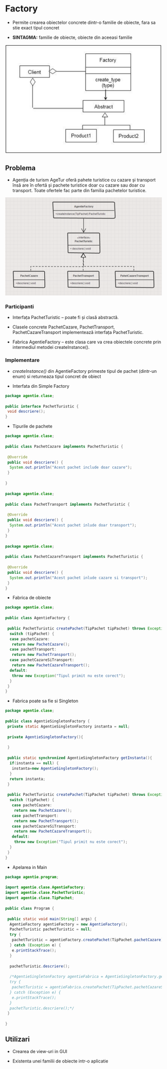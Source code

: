 # Factory

- Permite crearea obiectelor concrete dintr-o familie de obiecte, fara sa stie exact tipul concret

- **SINTAGMA:** familie de obiecte, obiecte din aceeasi familie

![Simple Factory](../img/Simple%20Factory.png)

## Problema

- Agenția de turism AgeTur oferă pahete turistice cu cazare și transport însă are în ofertă și pachete turistice doar cu cazare sau doar cu transport. Toate ofertele fac parte din familia pachetelor turistice.

![Simple Factory AgeTur](../img/SimpleFactoryAgeTur.png)

### Participanti

- Interfața PachetTuristic – poate fi și clasă abstractă.

- Clasele concrete PachetCazare, PachetTransport, PachetCazareTransport implementează interfața PachetTuristic.

- Fabrica AgentieFactory – este clasa care va crea obiectele concrete prin intermediul metodei createInstance().

### Implementare

- *createInstance()* din AgentieFactory primeste tipul de pachet (dintr-un enum) si returneaza tipul concret de obiect

- Interfata din Simple Factory

```java
package agentie.clase;

public interface PachetTuristic {
 void descriere();
}
```

- Tipurile de pachete

```java
package agentie.clase;

public class PachetCazare implements PachetTuristic {

 @Override
 public void descriere() {
  System.out.println("Acest pachet include doar cazare");
 }

}

package agentie.clase;

public class PachetTransport implements PachetTuristic {

 @Override
 public void descriere() {
  System.out.println("Acest pachet inlude doar transport");
 }
}

package agentie.clase;

public class PachetCazareTransport implements PachetTuristic {

 @Override
 public void descriere() {
  System.out.println("Acest pachet inlude cazare si transport");
 }
}
```

- Fabrica de obiecte

```java
package agentie.clase;

public class AgentieFactory {
 
 public PachetTuristic createPachet(TipPachet tipPachet) throws Exception {
  switch (tipPachet) {
  case pachetCazare:
   return new PachetCazare();
  case pachetTransport:
   return new PachetTransport();
  case pachetCazareSiTransport:
   return new PachetCazareTransport();
  default:
   throw new Exception("Tipul primit nu este corect");
  }
 }
}
```

- Fabrica poate sa fie si Singleton

```java
package agentie.clase;

public class AgentieSingletonFactory {
 private static AgentieSingletonFactory instanta = null;
 
 private AgentieSingletonFactory(){
  
 }
 
 public static synchronized AgentieSingletonFactory getInstanta(){
  if(instanta == null) {
   instanta=new AgentieSingletonFactory();
  }
  return instanta;
 }
 
 public PachetTuristic createPachet(TipPachet tipPachet) throws Exception {
  switch (tipPachet) {
   case pachetCazare:
    return new PachetCazare();
   case pachetTransport:
    return new PachetTransport();
   case pachetCazareSiTransport:
    return new PachetCazareTransport();
   default:
    throw new Exception("Tipul primit nu este corect");
  }
 }
}
```

- Apelarea in Main

```java
package agentie.program;

import agentie.clase.AgentieFactory;
import agentie.clase.PachetTuristic;
import agentie.clase.TipPachet;

public class Program {

 public static void main(String[] args) {
  AgentieFactory agentieFactory = new AgentieFactory();
  PachetTuristic pachetTuristic = null;
  try {
   pachetTuristic = agentieFactory.createPachet(TipPachet.pachetCazare);
  } catch (Exception e) {
   e.printStackTrace();
  }
  
  pachetTuristic.descriere();

  /*AgentieSingletonFactory agentieFabrica = AgentieSingletonFactory.getInstanta();
  try {
   pachetTuristic = agentieFabrica.createPachet(TipPachet.pachetCazareSiTransport);
  } catch (Exception e) {
   e.printStackTrace();
  }
  pachetTuristic.descriere();*/
 }

}
```

## Utilizari

- Crearea de view-uri in GUI

- Existenta unei familii de obiecte intr-o aplicatie
